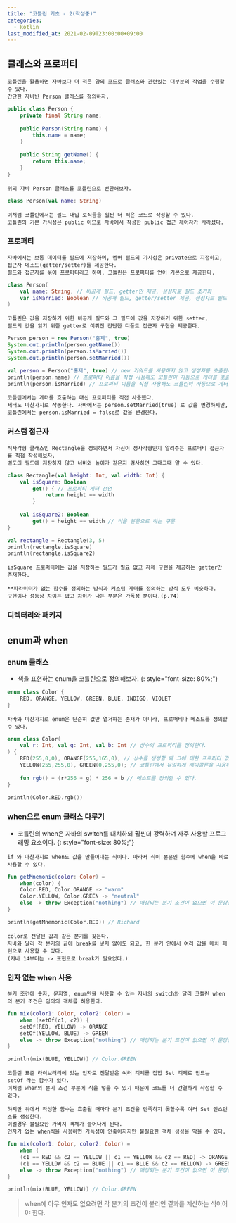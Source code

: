```yaml
---
title: "코틀린 기초 - 2(작성중)"
categories: 
  - kotlin
last_modified_at: 2021-02-09T23:00:00+09:00
---
```


## 클래스와 프로퍼티
    코틀린을 활용하면 자바보다 더 적은 양의 코드로 클래스와 관련있는 대부분의 작업을 수행할 수 있다.
    간단한 자바빈 Person 클래스를 정의하자.

```java
public class Person {
    private final String name;
   
    public Person(String name) {
        this.name = name;
    }
    
    public String getName() {
        return this.name;
    }
}
```  

    위의 자바 Person 클래스를 코틀린으로 변환해보자.
    
```kotlin
class Person(val name: String)
```    

    이처럼 코틀린에서는 필드 대입 로직등을 훨씬 더 적은 코드로 작성할 수 있다.
    코틀린의 기본 가시성은 public 이므로 자바에서 작성한 public 접근 제어자가 사라졌다.
    
### 프로퍼티
    자바에서는 보통 데이터를 필드에 저장하며, 멤버 필드의 가시성은 private으로 지정하고, 접근자 메소드(getter/setter)를 제공한다.
    필드와 접근자를 묶어 프로퍼티라고 하며, 코틀린은 프로퍼티를 언어 기본으로 제공한다.
    
```kotlin
class Person(
    val name: String, // 비공개 필드, getter만 제공, 생성자로 필드 초기화
    var isMarried: Boolean // 비공개 필드, getter/setter 제공, 생성자로 필드 초기화     
)
```            

    코틀린은 값을 저장하기 위한 비공개 필드와 그 필드에 값을 저장하기 위한 setter,
    필드의 값을 읽기 위한 getter로 이뤄진 간단한 디폴트 접근자 구현을 제공한다.
    
```java
Person person = new Person("홍제", true)
System.out.println(person.getName())
System.out.println(person.isMarried())
System.out.println(person.setMarried())
``` 
    
```kotlin
val person = Person("홍제", true) // new 키워드를 사용하지 않고 생성자를 호출한다(파이썬과 같다)
println(person.name) // 프로퍼티 이름을 직접 사용해도 코틀린이 자동으로 게터를 호출해준다.
println(person.isMarried) // 프로퍼티 이름을 직접 사용해도 코틀린이 자동으로 게터를 호출해준다.
```
   
    코틀린에서는 게터를 호출하는 대신 프로퍼티를 직접 사용했다.
    세터도 마찬가지로 작동한다. 자바에서는 person.setMarried(true) 로 값을 변경하지만,
    코틀린에서는 person.isMarried = false로 값을 변경한다.
    
### 커스텀 접근자
    직사각형 클래스인 Rectangle을 정의하면서 자신이 정사각형인지 알려주는 프로퍼티 접근자를 직접 작성해보자.
    별도의 필드에 저장하지 않고 너비와 높이가 같은지 검사하면 그때그때 알 수 있다.

```kotlin
class Rectangle(val height: Int, val width: Int) {
    val isSquare: Boolean
        get() { // 프로퍼티 게터 선언
            return height == width
        }
    
    val isSquare2: Boolean 
        get() = height == width // 식을 본문으로 하는 구문
}

val rectangle = Rectangle(3, 5)
println(rectangle.isSquare)
println(rectangle.isSquare2)
```

    isSquare 프로퍼티에는 값을 저장하는 필드가 필요 없고 자체 구현을 제공하는 getter만 존재한다.    
    
    **파라미터가 없는 함수를 정의하는 방식과 커스텀 게터를 정의하는 방식 모두 비슷하다. 
    구현이나 성능상 차이는 없고 차이가 나는 부분은 가독성 뿐이다.(p.74)
    
### 디렉터리와 패키지
    
    
## enum과 when
### enum 클래스
- 색을 표현하는 enum을 코틀린으로 정의해보자.
{: style="font-size: 80%;"}

```kotlin
enum class Color {
    RED, ORANGE, YELLOW, GREEN, BLUE, INDIGO, VIOLET
}
```    

    자바와 마찬가지로 enum은 단순히 값만 열거하는 존재가 아니라, 프로퍼티나 메소드를 정의할 수 있다.
    
```kotlin
enum class Color(
    val r: Int, val g: Int, val b: Int // 상수의 프로퍼티를 정의한다.
) {
    RED(255,0,0), ORANGE(255,165,0), // 상수를 생성할 때 그에 대한 프로퍼티 값을 지정한다.
    YELLOW(255,255,0), GREEN(0,255,0); // 코틀린에서 유일하게 세미콜론을 사용해야 한다.
    
    fun rgb() = (r*256 + g) * 256 + b // 메소드를 정의할 수 있다.
}

println(Color.RED.rgb())
```    

### when으로 enum 클래스 다루기
- 코틀린의 when은 자바의 switch를 대치하되 훨씬더 강력하며 자주 사용할 프로그래밍 요소이다.
{: style="font-size: 80%;"}

```text    
if 와 마찬가지로 when도 값을 만들어내는 식이다. 따라서 식이 본문인 함수에 when을 바로 사용할 수 있다.
```

```kotlin
fun getMnemonic(color: Color) = 
    when(color) {
    Color.RED, Color.ORANGE -> "warm"
    Color.YELLOW, Color.GREEN -> "neutral"
    else -> throw Exception("nothing") // 매칭되는 분기 조건이 없으면 이 문장을 실행한다. 자바의 default
}

println(getMnemonic(Color.RED)) // Richard
```    

    color로 전달된 값과 같은 분기를 찾는다.
    자바와 달리 각 분기의 끝에 break를 넣지 않아도 되고, 한 분기 안에서 여러 값을 매치 패턴으로 사용할 수 있다.
    (자바 14부터는 -> 표현으로 break가 필요없다.)
    
### 인자 없는 when 사용
    분기 조건에 숫자, 문자열, enum만을 사용할 수 있는 자바의 switch와 달리 코틀린 when의 분기 조건은 임의의 객체를 허용한다.
    
```kotlin
fun mix(color1: Color, color2: Color) = 
    when (setOf(c1, c2)) {
    setOf(RED, YELLOW) -> ORANGE
    setOf(YELLOW, BLUE) -> GREEN
    else -> throw Exception("nothing") // 매칭되는 분기 조건이 없으면 이 문장을 실행한다. 자바의 default
}

println(mix(BLUE, YELLOW)) // Color.GREEN
```  

    코틀린 표준 라이브러리에 있는 인자로 전달받은 여러 객체를 집합 Set 객체로 만드는 setOf 라는 함수가 있다.
    이처럼 when의 분기 조건 부분에 식을 넣을 수 있기 때문에 코드를 더 간결하게 작성할 수 있다.
    
    하지만 위에서 작성한 함수는 호출될 때마다 분기 조건을 만족하지 못할수록 여러 Set 인스턴스를 생성한다.
    이럴경우 불필요한 가비지 객체가 늘어나게 된다.
    인자가 없는 when식을 사용하면 가독성이 안좋아지지만 불필요한 객체 생성을 막을 수 있다. 
    
```kotlin
fun mix(color1: Color, color2: Color) = 
    when {
    (c1 == RED && c2 == YELLOW || c1 == YELLOW && c2 == RED) -> ORANGE
    (c1 == YELLOW && c2 == BLUE || c1 == BLUE && c2 == YELLOW) -> GREEN 
    else -> throw Exception("nothing") // 매칭되는 분기 조건이 없으면 이 문장을 실행한다. 자바의 default
}

println(mix(BLUE, YELLOW)) // Color.GREEN
```      

> when에 아무 인자도 없으려면 각 분기의 조건이 불리언 결과를 계산하는 식이어야 한다.
    
    
    
    
    
    
        

    
         
    
        
    
    